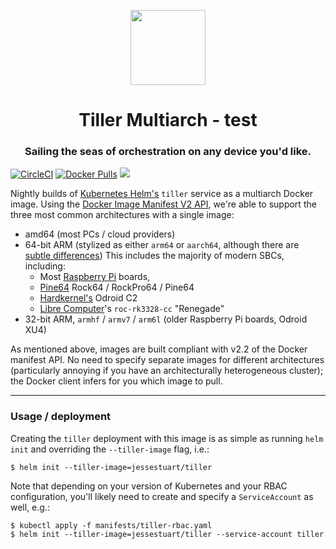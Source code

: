 <p align="center">
  <a href="https://github.com/jessestuart/tiller-multiarch">
    <img src="./assets/helm-logo.svg" width="120" />
  </a>
</p>
<h1 align="center">
  Tiller Multiarch - test
</h1>
<h3 align="center">
  Sailing the seas of orchestration on any device you'd like.
</h3>

[![CircleCI][circleci-badge]][circleci-link]
[![Docker Pulls][dockerhub-badge]][dockerhub-link]
[![][microbadger]][microbadger 2]

Nightly builds of [Kubernetes Helm's][github] `tiller` service as a multiarch
Docker image. Using the [Docker Image Manifest V2 API][docker], we're able to
support the three most common architectures with a single image:

- amd64 (most PCs / cloud providers)
- 64-bit ARM (stylized as either `arm64` or `aarch64`, although there are
  [subtle differences][wikipedia]) This includes the majority of modern SBCs,
  including:
  - Most [Raspberry Pi][raspberrypi] boards,
  - [Pine64][pine64] Rock64 / RockPro64 / Pine64
  - [Hardkernel's][hardkernel] Odroid C2
  - [Libre Computer][libre]'s `roc-rk3328-cc` "Renegade"
- 32-bit ARM, `armhf` / `armv7` / `arm6l` (older Raspberry Pi boards, Odroid
  XU4)

As mentioned above, images are built compliant with v2.2 of the Docker manifest
API. No need to specify separate images for different architectures
(particularly annoying if you have an architecturally heterogeneous cluster);
the Docker client infers for you which image to pull.

---

### Usage / deployment

Creating the `tiller` deployment with this image is as simple as running
`helm init` and overriding the `--tiller-image` flag, i.e.:

```console
$ helm init --tiller-image=jessestuart/tiller
```

Note that depending on your version of Kubernetes and your RBAC configuration,
you'll likely need to create and specify a `ServiceAccount` as well, e.g.:

```console
$ kubectl apply -f manifests/tiller-rbac.yaml
$ helm init --tiller-image=jessestuart/tiller --service-account tiller
```

[circleci-badge]: https://img.shields.io/circleci/project/github/jessestuart/tiller-multiarch/master.svg?style=popout
[circleci-link]: https://circleci.com/gh/jessestuart/tiller-multiarch/tree/master
[docker]: https://docs.docker.com/registry/spec/manifest-v2-2/
[dockerhub-badge]: https://img.shields.io/docker/pulls/jessestuart/tiller.svg?style=popout
[dockerhub-link]: https://hub.docker.com/r/jessestuart/tiller/
[github]: https://github.com/helm/helm
[hardkernel]: https://www.hardkernel.com/
[libre]: https://libre.computer/products/boards/roc-rk3328-cc/
[microbadger 2]: https://microbadger.com/images/jessestuart/tiller
[microbadger]: https://images.microbadger.com/badges/image/jessestuart/tiller.svg
[pine64]: https://www.pine64.org
[raspberrypi]: https://www.raspberrypi.org/
[wikipedia]: https://en.wikipedia.org/wiki/ARM_architecture#ARMv8-A
